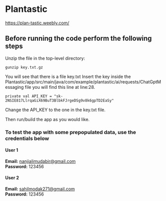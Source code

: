 # Plantastic
https://plan-tastic.weebly.com/

## Before running the code perform the following steps

Unzip the file in the top-level directory:

```
gunzip key.txt.gz
```

You will see that there is a file key.txt
Insert the key inside the Plantastic/app/src/main/java/com/example/plantastic/ai/requests/ChatGptMessaging file you will find this line at line:28.

```
private val API_KEY = "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"
```

Change the API_KEY to the one in the key.txt file.

Then run/build the app as you would like.

### To test the app with some prepopulated data, use the credentials below
#### User 1
**Email:** nanjialimudabir@gmail.com <br />
**Password:** 123456

#### User 2
**Email:** sahilmodak271@gmail.com <br />
**Password:** 123456
